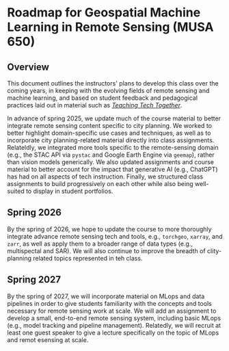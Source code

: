 # Roadmap for Geospatial Machine Learning in Remote Sensing (MUSA 650)

## Overview

This document outlines the instructors' plans to develop this class over the coming years, in keeping with the evolving fields of remote sensing and machine learning, and based on student feedback and pedagogical practices laid out in material such as [_Teaching Tech Together_](https://teachtogether.tech/en/index.html).

In advance of spring 2025, we update much of the course material to better integrate remote sensing content specific to city planning. We worked to better highlight domain-specific use cases and techniques, as well as to incorporate city planning-related material directly into class assignments. Relateldly, we integrated more tools specific to the remote-sensing domain (e.g., the STAC API via `pystac` and Google Earth Engine via `geemap`), rather than vision models generically. We also updated assignments and course material to better account for the impact that generative AI (e.g., ChatGPT) has had on all aspects of tech instruction. Finally, we structured class assignments to build progressively on each other while also being well-suited to display in student portfolios.

## Spring 2026

By the spring of 2026, we hope to update the course to more thoroughly integrate advance remote sensing tech and tools, e.g., `torchgeo`, `xarray`, and `zarr`, as well as apply them to a broader range of data types (e.g., multispectal and SAR). We will also continue to improve the breadth of clity-planning related topics represented in teh class.

## Spring 2027

By the spring of 2027, we will incorporate material on MLops and data pipelines in order to give students familiarity with the concepts and tools necessary for remote sensing work at scale. We will add an assignment to develop a small, end-to-end remote sensing system, including basic MLops (e.g., model tracking and pipeline management). Relatedly, we will recruit at least one guest speaker to give a lecture specifically on the topic of MLops and remot esensing at scale.
